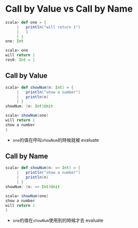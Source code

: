 # Call by Value vs Call by Name

```scala
scala> def one = {
     |   println("will return 1")
     |   1
     | }
one: Int

scala> one
will return 1
res0: Int = 1
```

## Call by Value
```scala
scala> def showNum(n: Int) = {
     |   println("show a number")
     |   println(n)
     | }
showNum: (n: Int)Unit

scala> showNum(one)
will return 1
show a number
1
```
- ```one```的值在呼叫```showNum```的時候就被 evaluate

## Call by Name
```scala
scala> def showNum(n: => Int) = {
     |   println("show a number")
     |   println(n)
     | }
showNum: (n: => Int)Unit

scala> showNum(one)
show a number
will return 1
1
```
- ```one```的值在```showNum```使用到的時候才去 evaluate

